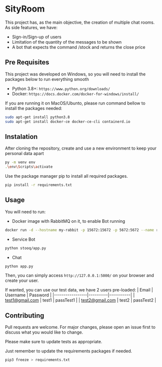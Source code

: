 # SityRoom

This project has, as the main objective, the creation of multiple chat rooms. As side features, we have:

- Sign-in/Sign-up of users
- Limitation of the quantity of the messages to be shown
- A bot that expects the command /stock and returns the close price

## Pre Requisites

This project was developed on Windows, so you will need to install the packages below to run everything smooth
- Python 3.8+: `https://www.python.org/downloads/`
- Docker: `https://docs.docker.com/docker-for-windows/install/` 

If you are running it on MacOS/Ubunto, please run command bellow to install the packages needed:
```bash
sudo apt-get install python3.8
sudo apt-get install docker-ce docker-ce-cli containerd.io
```

## Instalation

After cloning the repository, create and use a new environment to keep your personal data apart
```bash
py -m venv env
.\env\Scripts\activate
```

Use the package manager pip to install all required packages.
```bash
pip install -r requirements.txt
```

## Usage

You will need to run: 

- Docker image with RabbitMQ on it, to enable Bot running
```bash
docker run -d --hostname my-rabbit -p 15672:15672 -p 5672:5672 --name rabbit-server -e RABBITMQ_DEFAULT_USER=user -e RABBITMQ_DEFAULT_PASS=password rabbitmq:3-management
```
- Service Bot
```bash
python stooq/app.py
```

- Chat
```bash
python app.py
```

Then, you can simply access `http://127.0.0.1:5000/` on your browser and create your user.

If wanted, you can use our test data, we have 2 users pre-loaded:
| Email           | Username | Password  |
|-----------------|----------|-----------|
| test1@gmail.com | test1    | passTest1 |
| test2@gmail.com | test2    | passTest2 |
<br/>

## Contributing

Pull requests are welcome. For major changes, please open an issue first to discuss what you would like to change.

Please make sure to update tests as appropriate.

Just remember to update the requirements packages if needed.
```bash
pip3 freeze > requirements.txt
```